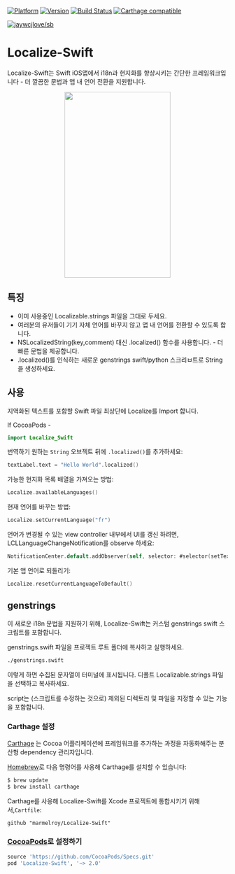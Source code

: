 [![Platform](https://img.shields.io/cocoapods/p/Localize-Swift.svg?maxAge=2592000)](http://cocoapods.org/?q=Localize-Swift)
[![Version](http://img.shields.io/cocoapods/v/Localize-Swift.svg)](http://cocoapods.org/?q=Localize-Swift)
[![Build Status](https://travis-ci.org/marmelroy/Localize-Swift.svg?branch=master)](https://travis-ci.org/marmelroy/Localize-Swift)
[![Carthage compatible](https://img.shields.io/badge/Carthage-compatible-4BC51D.svg?style=flat)](https://github.com/Carthage/Carthage)

[![jaywcjlove/sb](https://jaywcjlove.github.io/sb/lang/chinese.svg)](README-zh.md)

# Localize-Swift
Localize-Swift는 Swift iOS앱에서 i18n과 현지화를 향상시키는 간단한 프레임워크입니다 - 더 깔끔한 문법과 앱 내 언어 전환을 지원합니다.

<p align="center"><img src="http://i.imgur.com/vsrpqBt.gif" width="242" height="425"/></p>

## 특징

- 이미 사용중인 Localizable.strings 파일을 그대로 두세요.
- 여러분의 유저들이 기기 자체 언어를 바꾸지 않고 앱 내 언어를 전환할 수 있도록 합니다.
- NSLocalizedString(key,comment) 대신 .localized() 함수를 사용합니다. - 더 빠른 문법을 제공합니다.
- .localized()를 인식하는 새로운 genstrings swift/python 스크리ㅂ트로 String을 생성하세요.

## 사용

지역화된 텍스트를 포함할 Swift 파일 최상단에 Localize를 Import 합니다.

If CocoaPods -
```swift
import Localize_Swift
```

번역하기 원하는 `String` 오브젝트 뒤에 `.localized()`를 추가하세요:
```swift
textLabel.text = "Hello World".localized()
```

가능한 현지화 목록 배열을 가져오는 방법:
```swift
Localize.availableLanguages()
```

현재 언어를 바꾸는 방법:
```swift
Localize.setCurrentLanguage("fr")
```

언어가 변경될 수 있는 view controller 내부에서 UI를 갱신 하려면, LCLLanguageChangeNotification를 observe 하세요:
```swift
NotificationCenter.default.addObserver(self, selector: #selector(setText), name: NSNotification.Name(LCLLanguageChangeNotification), object: nil)
```

기본 앱 언어로 되돌리기:
```swift
Localize.resetCurrentLanguageToDefault()
```

## genstrings

이 새로운 i18n 문법을 지원하기 위해, Localize-Swift는 커스텀 genstrings swift 스크립트를 포함합니다.

genstrings.swift 파일을 프로젝트 루트 폴더에 복사하고 실행하세요.

```bash
./genstrings.swift
```

이렇게 하면 수집된 문자열이 터미널에 표시됩니다. 디폴트 Localizable.strings 파일을 선택하고 복사하세요.

script는 (스크립트를 수정하는 것으로) 제외된 디렉토리 및 파일을 지정할 수 있는 기능을 포함합니다.

### Carthage 설정

[Carthage](https://github.com/Carthage/Carthage) 는 Cocoa 어플리케이션에 프레임워크를 추가하는 과정을 자동화해주는 분산형 dependency 관리자입니다.

[Homebrew](http://brew.sh/)로 다음 명령어를 사옹해 Carthage를 설치할 수 있습니다:

```bash
$ brew update
$ brew install carthage
```

Carthage를 사옹해 Localize-Swift를 Xcode 프로젝트에 통합시키기 위해서,`Cartfile`:

```ogdl
github "marmelroy/Localize-Swift"
```

### [CocoaPods](http://cocoapods.org/?q=Localize-Swift)로 설정하기
```ruby
source 'https://github.com/CocoaPods/Specs.git'
pod 'Localize-Swift', '~> 2.0'
```
